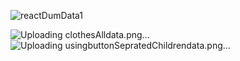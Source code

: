  ![reactDumData1](https://github.com/sakshiy2000/React-BookDumData/assets/127825022/e138def8-31cb-4da8-891d-1d03dbf1936e)

![Uploading clothesAlldata.png…]()
![Uploading usingbuttonSepratedChildrendata.png…]()
